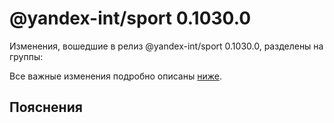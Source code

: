 # @yandex-int/sport 0.1030.0

<!-- ЧЕЛОВЕЧЕСКОЕ ВСТУПЛЕНИЕ -->

Изменения, вошедшие в релиз @yandex-int/sport 0.1030.0, разделены на группы:

Все важные изменения подробно описаны [ниже](#Пояснения).

## Пояснения

